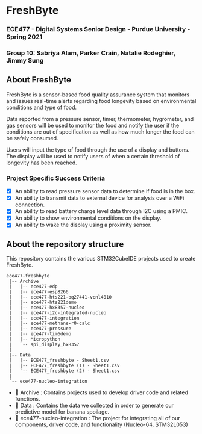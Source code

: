 # FreshByte
### ECE477 - Digital Systems Senior Design - Purdue University - Spring 2021
### Group 10: Sabriya Alam, Parker Crain, Natalie Rodeghier, Jimmy Sung

## About FreshByte
FreshByte is a sensor-based food quality assurance system that monitors and issues real-time alerts
regarding food longevity based on environmental conditions and type of food.

Data reported from a pressure sensor, timer, thermometer, hygrometer, and gas sensors will be used to monitor the food
and notify the user if the conditions are out of specification as well as how much longer the food can be safely consumed.

Users will input the type of food through the use of a display and buttons. The display will be used to notify users of when a certain
threshold of longevity has been reached.

### Project Specific Success Criteria
- [x] An ability to read pressure sensor data to determine if food is in the box.
- [x] An ability to transmit data to external device for analysis over a WiFi connection.
- [x] An ability to read battery charge level data through I2C using a PMIC.
- [x] An ability to show environmental conditions on the display.
- [x] An ability to wake the display using a proximity sensor.

## About the repository structure
This repository contains the various STM32CubeIDE projects used to create FreshByte.

```
ece477-freshbyte
 |-- Archive
 |   |-- ece477-edp
 |   |-- ece477-esp8266
 |   |-- ece477-hts221-bq27441-vcnl4010
 |   |-- ece477-hts221demo
 |   |-- ece477-hx8357-nucleo
 |   |-- ece477-i2c-integrated-nucleo
 |   |-- ece477-integration
 |   |-- ece477-methane-r0-calc
 |   |-- ece477-pressure
 |   |-- ece477-tim6demo
 |   |-- Micropython
 |   `-- spi_display_hx8357
 |
 |-- Data
 |   |-- ECE477_freshbyte - Sheet1.csv
 |   |-- ECE477_freshbyte (1) - Sheet1.csv
 |   `-- ECE477_freshbyte (2) - Sheet1.csv
 |
 `-- ece477-nucleo-integration
```
- 📂 Archive : Contains projects used to develop driver code and related functions.
- 📂 Data : Contains the data we collected in order to generate our predictive model for banana spoilage.
- 📂 ece477-nucleo-integration : The project for integrating all of our components, driver code, and functionality (Nucleo-64, STM32L053)


